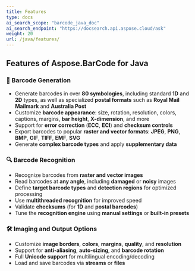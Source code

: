 ```yaml
---
title: Features
type: docs
ai_search_scope: "barcode_java_doc"
ai_search_endpoint: "https://docsearch.api.aspose.cloud/ask"
weight: 20
url: /java/features/
---
```


## Features of Aspose.BarCode for Java

### 🧾 Barcode Generation
- Generate barcodes in over **80 symbologies**, including standard **1D** and **2D** types, as well as specialized **postal formats** such as **Royal Mail Mailmark** and **Australia Post**
- Customize **barcode appearance**: size, rotation, resolution, colors, captions, margins, **bar height**, **X-dimension**, and more
- Support for **error correction** (**ECC**, **ECI**) and **checksum controls**
- Export barcodes to popular **raster and vector formats**: **JPEG**, **PNG**, **BMP**, **GIF**, **TIFF**, **EMF**, **SVG**
- Generate **complex barcode types** and apply **supplementary data**

### 🔍 Barcode Recognition
- Recognize barcodes from **raster and vector images**
- Read barcodes at **any angle**, including **damaged** or **noisy** images
- Define **target barcode types** and **detection regions** for optimized processing
- Use **multithreaded recognition** for improved speed
- Validate **checksums** (for **1D** and **postal barcodes**)
- Tune the **recognition engine** using **manual settings** or **built-in presets**

### 🛠 Imaging and Output Options
- Customize **image borders**, **colors**, **margins**, **quality**, and **resolution**
- Support for **anti-aliasing**, **auto-sizing**, and **barcode rotation**
- Full **Unicode support** for multilingual encoding/decoding
- Load and save barcodes via **streams** or **files**
